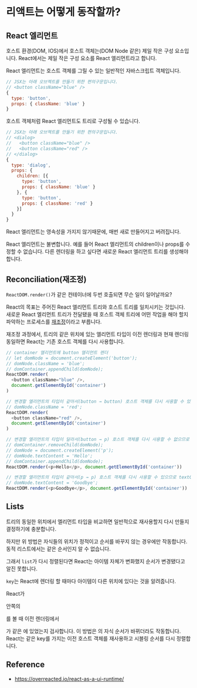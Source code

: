 # 리액트는 어떻게 동작할까?

## React 엘리먼트

호스트 환경(DOM, IOS)에서 호스트 객체는(DOM Node 같은) 제일 작은 구성 요소입니다. React에서는 제일 작은 구성 요소를 React 엘리먼트라고 합니다.

React 엘리먼트는 호스트 객체를 그릴 수 있는 일반적인 자바스크립트 객체입니다.

```javascript
// JSX는 아래 오브젝트를 만들기 위한 편의구문입니다.
// <button className="blue" />
{
  type: 'button',
  props: { className: 'blue' }
}

```

호스트 객체처럼 React 엘리먼트도 트리로 구성될 수 있습니다.

```javascript
// JSX는 아래 오브젝트를 만들기 위한 편의구문입니다.
// <dialog>
//   <button className="blue" />
//   <button className="red" />
// </dialog>
{
  type: 'dialog',
  props: {
    children: [{
      type: 'button',
      props: { className: 'blue' }
    }, {
      type: 'button',
      props: { className: 'red' }
    }]
  }
}
```

React 엘리먼트는 영속성을 가지지 않기때문에, 매번 새로 만들어지고 버려집니다.

React 엘리먼트는 불변합니다. 예를 들어 React 엘리먼트의 children이나 props를 수정할 수 없습니다. 다른 렌더링을 하고 싶다면 새로운 React 엘리먼트 트리를 생성해야합니다.

## Reconciliation(재조정)

`ReactDOM.render()`가 같은 컨테이너에 두번 호출되면 무슨 일이 일어날까요?

React의 목표는 주어진 React 엘리먼트 트리와 호스트 트리를 일치시키는 것입니다. 새로운 React 엘리먼트 트리가 전달됐을 때 호스트 객체 트리에 어떤 작업을 해야 할지 파악하는 프로세스를 [재조정](https://ko.reactjs.org/docs/reconciliation.html)이라고 부릅니다.

재조정 과정에서, 트리의 같은 위치에 있는 엘리먼트 타입이 이전 렌더링과 현재 렌더링 동일하면 React는 기존 호스트 객체를 다시 사용합니다.

```javascript
// container 엘리먼트에 button 엘리먼트 렌더
// let domNode = document.createElement('button');
// domNode.className = 'blue';
// domContainer.appendChild(domNode);
ReactDOM.render(
  <button className="blue" />,
  document.getElementById('container')
)

// 변경할 엘리먼트의 타입이 같아서(button → button) 호스트 객체를 다시 사용할 수 있으므로 수정된 클래스 네임만 변경
// domNode.className = 'red';
ReactDOM.render(
  <button className="red" />,
  document.getElementById('container')
)

// 변경할 엘리먼트의 타입이 달라서(button → p) 호스트 객체를 다시 사용할 수 없으므로 새롭게 엘리먼트 렌더
// domContainer.removeChild(domNode);
// domNode = document.createElement('p');
// domNode.textContent = 'Hello';
// domContainer.appendChild(domNode);
ReactDOM.render(<p>Hello</p>, document.getElementById('container'))

// 변경할 엘리먼트의 타입이 같아서(p → p) 호스트 객체를 다시 사용할 수 있으므로 textContent만 변경
// domNode.textContent = 'Goodbye';
ReactDOM.render(<p>Goodbye</p>, document.getElementById('container'))
```

## Lists

트리의 동일한 위치에서 엘리먼트 타입을 비교하면 일반적으로 재사용할지 다시 만들지 결정하기에 충분합니다.

하지만 위 방법은 자식들의 위치가 정적이고 순서를 바꾸지 않는 경우에만 작동합니다. 동적 리스트에서는 같은 순서인지 알 수 없습니다.

그래서 `list`가 다시 정렬된다면 React는 아이템 자체가 변화했지 순서가 변경됐다고 알진 못합니다.

`key`는 React에 렌더링 할 때마다 아이템이 다른 위치에 있다는 것을 알려줍니다.

React가 <form> 안쪽의 <p key="42">를 볼 때 이전 렌더링에서 <p key="42">가 같은 <form>에 있었는지 검사합니다. 이 방법은 <form>의 자식 순서가 바뀌더라도 작동합니다. React는 같은 key를 가지는 이전 호스트 객체를 재사용하고 시블링 순서를 다시 정렬합니다.

## Reference

- https://overreacted.io/react-as-a-ui-runtime/
